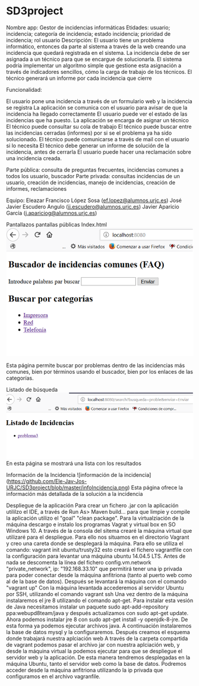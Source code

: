 # SD3project
Nombre app: Gestor de incidencias informáticas
Etidades: usuario; incidencia; categoría de incidencia; estado incidencia; prioridad de incidencia; rol usuario
Descripción:
El usuario tiene un problema informático, entonces da parte al sistema a través de la web creando una incidencia que quedará registrada en el sistema. La incidencia debe de ser asignada a un técnico para que se encargue de solucionarla. El sistema podría implementar un algoritmo simple que gestione esta asignación a través de indicadores sencillos, cómo la carga de trabajo de los técnicos.
El técnico generará un informe por cada incidencia que cierre

Funcionalidad:

El usuario pone una incidencia a través de un formulario web y la incidencia se registra
La aplicación se comunica con el usuario para avisar de que la incidencia ha llegado correctamente
El usuario puede ver el estado de las incidencias que ha puesto.
La aplicación se encarga de asignar un técnico 
El técnico puede consultar su cola de trabajo
El técnico puede buscar entre las incidencias cerradas (informes) por si se el problema ya ha sido solucionado.
El técnico puede comunicarse a través de mail con el usuario si lo necesita 
El técnico debe generar un informe de solución de la incidencia, antes de cerrarla
El usuario puede hacer una reclamación sobre una incidencia creada.

Parte pública: consulta de preguntas frecuentes, incidencias comunes a todos los usuario, buscador
Parte privada: consultas incidencias de un usuario, creación de incidencias, manejo de incidencias, creación de informes, reclamaciones


Equipo:
	Eleazar Francisco López Sosa (ef.lopez@alumnos.urjc.es)
	José Javier Escudero Angulo  (jj.escudero@alumnos.urjc.es)
	Javier Aparicio García (j.apariciog@alumnos.urjc.es)

Pantallazos pantallas públicas
Index.html
![indexhtml](https://github.com/Ele-Jav-Jos-URJC/SD3project/blob/master/indexhtml.png)

Esta página permite buscar por problemas dentro de las incidencias más comunes, bien por términos usando el buscador, bien por los enlaces de las categorías.

Listado de búsqueda
![listado de búsuqeda](https://github.com/Ele-Jav-Jos-URJC/SD3project/blob/master/listadoBusqueda.png)
En esta página se mostrará una lista con los resultados

Información de la Incidencia
![información de la incidencia] (https://github.com/Ele-Jav-Jos-URJC/SD3project/blob/master/infoIncidencia.png)
Esta página ofrece la información más detallada de la solución a la incidencia

Despliegue de la aplicación
Para crear un fichero .jar con la aplicación utililzo el IDE, a través de Run As> Maven build... para que limpie y compile la aplicación utilizo el "goal" "clean package".
Para la virtualziación de la máquina descargo e instalo los programas Vagrat y virtual box en SO Windows 10.
A través de la consola del sitema crearé la máquina virtual que utilizaré para el despliegue. Para ello nos situamos en el directorio Vagrant y creo una careta donde se desplegará la máquina. Para ello se utiliza el comando:
vagrant init ubuntu/trusty32
esto creará el fichero vagrantfile con la configuración para levantar una máquina ubuntu 14.04.5 LTS. Antes de nada se descomenta la línea del fichero
config.vm.network "private_network", ip: "192.168.33.10"
que permitirá tener una ip privada para poder conectar desde la máquina anfitriona (tanto al puerto web como al de la base de datos).
Después se levantará la máquina con el comando "vagrant up"
Con la máquina levantada accederemos al servidor Ubuntu por SSH, utilizando el comando vagrant ssh
Una vez dentro de la máquina instalaremos el jre 8 utilizando el comando apt-get. Para instalar esta vesión de Java necesitamos instalar un paquete sudo apt-add-repository ppa:webupd8team/java y después actualizamos con sudo apt-get update. Ahora podemos instalar jre 8 con sudo apt-get install -y openjdk-8-jre. De esta forma ya podemos ejecutar archivos java.
A continuación instalaremos la base de datos mysql y la configuraremos. Después creamos el esquema donde trabajará nuestra aplciación web
A través de la carpeta compartida de vagrant podemos pasar el archivo jar con nuestra aplciación web, y desde la máquina virtual la podemos ejecutar para que se despliegue el servidor web y la aplicación. De esta manera tendremos desplegadas en la máquina Ubuntu, tanto el servidor web como la base de datos.
Podremos acceder desde la máquina anfitriona utilizando la ip privada que configuramos en el archivo vagranfile.

